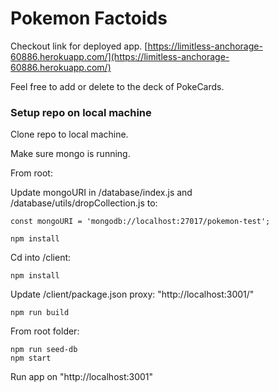 # Pokemon Factoids

Checkout link for deployed app.
[https://limitless-anchorage-60886.herokuapp.com/](https://limitless-anchorage-60886.herokuapp.com/)

Feel free to add or delete to the deck of PokeCards.

### Setup repo on local machine

Clone repo to local machine.

Make sure mongo is running.

From root:

Update mongoURI in /database/index.js and /database/utils/dropCollection.js to:

```
const mongoURI = 'mongodb://localhost:27017/pokemon-test';
```

```
npm install
```

Cd into /client:

```
npm install
```

Update /client/package.json proxy: "http://localhost:3001/"

```
npm run build
```

From root folder:

```
npm run seed-db
npm start
```

Run app on "http://localhost:3001"

